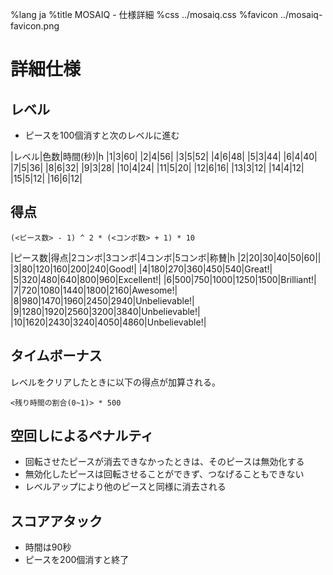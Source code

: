 %lang ja
%title MOSAIQ - 仕様詳細
%css ../mosaiq.css
%favicon ../mosaiq-favicon.png

# 詳細仕様

## レベル

* ピースを100個消すと次のレベルに進む

|レベル|色数|時間(秒)|h
|1|3|60|
|2|4|56|
|3|5|52|
|4|6|48|
|5|3|44|
|6|4|40|
|7|5|36|
|8|6|32|
|9|3|28|
|10|4|24|
|11|5|20|
|12|6|16|
|13|3|12|
|14|4|12|
|15|5|12|
|16|6|12|

## 得点

    (<ピース数> - 1) ^ 2 * (<コンボ数> + 1) * 10

|ピース数|得点|2コンボ|3コンボ|4コンボ|5コンボ|称賛|h
|2|20|30|40|50|60||
|3|80|120|160|200|240|Good!|
|4|180|270|360|450|540|Great!|
|5|320|480|640|800|960|Excellent!|
|6|500|750|1000|1250|1500|Brilliant!|
|7|720|1080|1440|1800|2160|Awesome!|
|8|980|1470|1960|2450|2940|Unbelievable!|
|9|1280|1920|2560|3200|3840|Unbelievable!|
|10|1620|2430|3240|4050|4860|Unbelievable!|

## タイムボーナス

レベルをクリアしたときに以下の得点が加算される。

    <残り時間の割合(0~1)> * 500

## 空回しによるペナルティ

* 回転させたピースが消去できなかったときは、そのピースは無効化する
* 無効化したピースは回転させることができず、つなげることもできない
* レベルアップにより他のピースと同様に消去される

## スコアアタック

* 時間は90秒
* ピースを200個消すと終了
